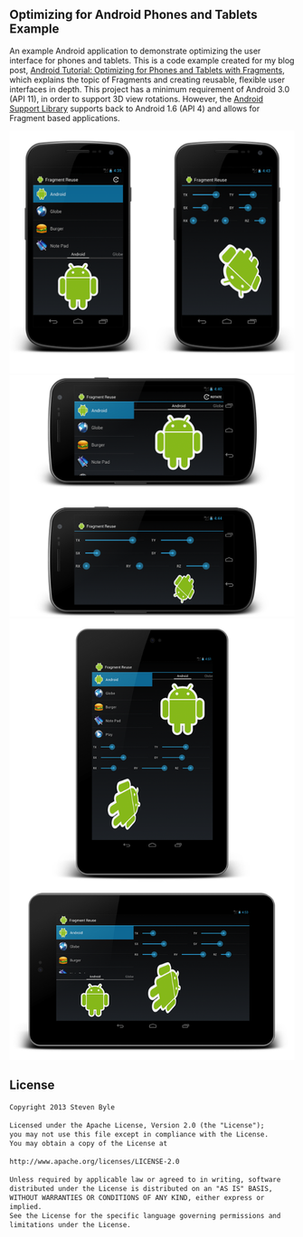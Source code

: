 Optimizing for Android Phones and Tablets Example
------

An example Android application to demonstrate optimizing the user interface for phones and tablets. This is a code example created for my blog post, [Android Tutorial: Optimizing for Phones and Tablets with Fragments](http://blogs.captechconsulting.com/blog/steven-byle/android-tutorial-optimizing-phones-and-tablets-fragments), which explains the topic of Fragments and creating reusable, flexible user interfaces in depth. This project has a minimum requirement of Android 3.0 (API 11), in order to support 3D view rotations. However, the [Android Support Library](http://developer.android.com/tools/extras/support-library.html) supports back to Android 1.6 (API 4) and allows for Fragment based applications.

<p align="center">
  <img src="Screenshots/Phone Layout Screenshots Port.png" width=800/>
  <img src="Screenshots/Phone Layout Screenshots Land.png" width=800/>
  <img src="Screenshots/Tablet Layout Screenshots.png" width=800/>
</p>

License
-------

    Copyright 2013 Steven Byle
    
    Licensed under the Apache License, Version 2.0 (the "License");
    you may not use this file except in compliance with the License.
    You may obtain a copy of the License at
    
    http://www.apache.org/licenses/LICENSE-2.0
    
    Unless required by applicable law or agreed to in writing, software
    distributed under the License is distributed on an "AS IS" BASIS,
    WITHOUT WARRANTIES OR CONDITIONS OF ANY KIND, either express or implied.
    See the License for the specific language governing permissions and
    limitations under the License.
